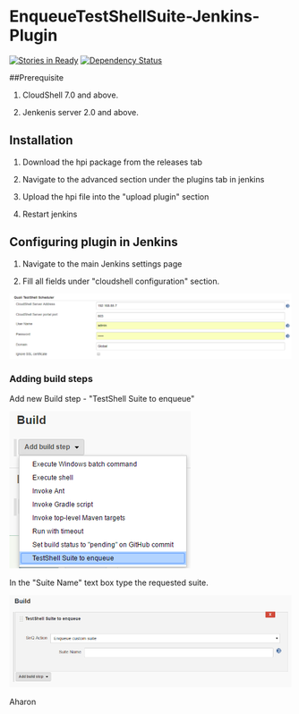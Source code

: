 # EnqueueTestShellSuite-Jenkins-Plugin

[![Stories in Ready](https://badge.waffle.io/QualiSystems/Sandbox-Jenkins-Plugin.svg?label=ready&title=Ready)](http://waffle.io/QualiSystems/Sandbox-Jenkins-Plugin)
[![Dependency Status](https://dependencyci.com/github/QualiSystems/Sandbox-Jenkins-Plugin/badge)](https://dependencyci.com/github/QualiSystems/Sandbox-Jenkins-Plugin)

##Prerequisite

1) CloudShell 7.0 and above.

2) Jenkenis server 2.0 and above.



## Installation
1) Download the hpi package from the releases tab

2) Navigate to the advanced section under the plugins tab in jenkins

3) Upload the hpi file into the "upload plugin" section

4) Restart jenkins

## Configuring plugin in Jenkins
1) Navigate to the main Jenkins settings page

2) Fill all fields under "cloudshell configuration" section.

![Alt text](Pics/mainsetting.png?raw=true)

### Adding build steps
Add new Build step - "TestShell Suite to enqueue"

![Alt text](Pics/stepselector.png?raw=true)

In the "Suite Name" text box type the requested suite.

![Alt text](Pics/snqStep.png?raw=true)


Aharon
